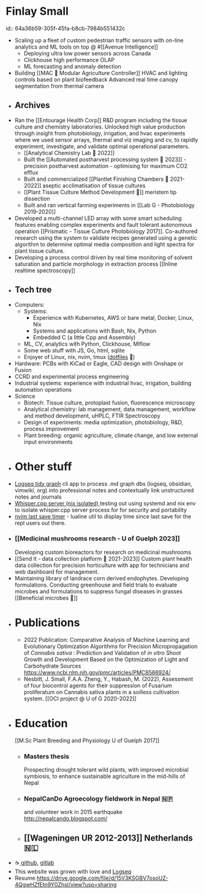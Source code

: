 # Finlay Small
id:: 64a36b59-305f-45fa-b8cb-7984b551432c
- Scaling up a fleet of custom pedestrian traffic sensors with on-line analytics and ML tools on top @ #[[Avenue Intelligence]]
	- Deploying ultra low power sensors across Canada
	- Clickhouse high performance OLAP
	- ML forecasting and anomaly detection
- Building [[MAC 🌱 Modular Agriculture Controller]]
  HVAC and lighting controls based on plant biofeedback
  Advanced real time canopy segmentation from thermal camera
- ## Archives
- Ran the [[Entourage Health Corp]] R&D program including the tissue culture and chemistry laboratories. Unlocked high value production through insight from photobiology, irrigation, and hvac experiments where we used sensor arrays, thermal and viz imaging and cv, to rapidly experiment, investigate, and validate optimal operational parameters.
	- [[Analytical Chemistry Lab 🧪 2022]]
	- Built the [[Automated postharvest processing system 🍃 2023]] - precision postharvest automation - optimising for maximum CO2 efflux
	- Built and commercialized [[Plantlet Finishing Chambers 🌿 2021-2022]] aseptic acclimatisation of tissue cultures
	- [[Plant Tissue Culture Method Development 🌱]] meristem tip dissection
	- Built and ran vertical farming experiments in [[Lab G - Photobiology 2019-2020]]
- Developed a multi-channel LED array with some smart scheduling features enabling complex experiments and fault tolerant autonomous operation [[Prismatic - Tissue Culture Photobiology 2017]]. Co-authored research using the system to validate recipes generated using a genetic algorithm to determine optimal media composition and light spectra for plant tissue culture.
- Developing a process control driven by real time monitoring of solvent saturation and particle morphology in extraction process [[Inline realtime spectroscopy]]
- ## Tech tree
- Computers:
	- Systems:
		- Experience with Kubernetes, AWS or bare metal, Docker, Linux, Nix
		- Systems and applications with Bash, Nix, Python
		- Embedded C (a little Cpp and Assembly)
	- ML, CV, analytics with Python, Clickhouse, Mlflow
	- Some web stuff with JS, Go, html, sqlite
	- Enjoyer of Linux, nix, nvim, tmux ([dotfiles](https://github.com/bigFin/dotfiles/tree/sway) 🐧)
- Hardware: PCBs with KiCad or Eagle, CAD design with Onshape or Fusion
- CCRD and experimental process engineering
- Industrial systems: experience with industrial hvac, irrigation, building automation operations
- Science
	- Biotech: Tissue culture, protoplast fusion, fluorescence microscopy
	- Analytical chemistry: lab management, data management, workflow and method development, uHPLC, FTIR Spectroscopy
	- Design of experiments: media optimization, photobiology, R&D, process improvement
	- Plant breeding: organic agriculture, climate change, and low external input environments
- # Other stuff
- [Logseq tidy graph]( https://github.com/bigFin/logseq-tidy-graph) cli app to process .md graph dbs (logseq, obsidian, vimwiki, org) into professional notes and contextually link unstructured notes and journals
- [Whisper.cpp server (nix isolated) ](https://github.com/bigFin/whisper.cpp-server-nix-systemd) 
  testing out using systemd and nix env to isolate whisper.cpp server process for for security and portability
- [nvim last save timer](https://github.com/bigFin/nvim-last-save-timer) - lualine util to display time since last save for the repl users out there.
- ### [[Medicinal mushrooms research - U of Guelph 2023]]
  Developing custom bioreactors for research on medicinal mushrooms
- [[Send It - data collection platform 🔢 2021-2023]]
  Custom plant health data collection for precision horticulture with app for technicians and web dashboard for management.
- Maintaining library of landrace corn derived endophytes. Developing formulations. Conducting greenhouse and field trials to evaluate microbes and formulations to suppress fungal diseases in grasses [[Beneficial microbes 🦠]]
- # Publications
	- 2022 Publication: Comparative Analysis of Machine Learning and Evolutionary Optimization Algorithms for Precision Micropropagation of *Cannabis sativa* : Prediction and Validation of *in vitro* Shoot Growth and Development Based on the Optimization of Light and Carbohydrate Sources
	  https://www.ncbi.nlm.nih.gov/pmc/articles/PMC8566924/
	- Nesbitt, J. Small, F.A.A. Zheng, Y., Habash, M. (2022), Assessment of four biocontrol agents for their suppression of Fusarium proliferatum on Cannabis sativa plants in a soilless cultivation system. [[OCI project @ U of G 2020-2022]]
- # Education
  [[M.Sc Plant Breeding and Physiology U of Guelph 2017]]
	- ### Masters thesis 
	  Prospecting drought tolerant wild plants, with improved microbial symbiosis, to enhance sustainable agriculture in the mid-hills of Nepal
	- ### NepalCanDo Agroecology fieldwork in Nepal 🇳🇵
	  and volunteer work in 2015 earthquake
	  http://nepalcando.blogspot.com/
	- ## [[Wageningen UR 2012-2013]] Netherlands 🇳🇱
- ☕[ github](https://github.com/bigFin), [gitlab](https://gitlab.com/bigFinSmall)
- This website was grown with love and [Logseq](https://logseq.com/)
- Resume https://drive.google.com/file/d/15V3KSGBV7osoUZ-4QgwHZfEtn9Y0Zhsl/view?usp=sharing